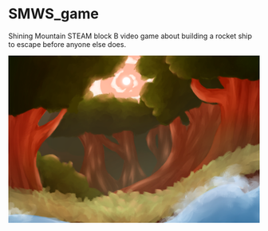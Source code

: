 # SMWS_game
Shining Mountain STEAM block B video game about building a rocket ship to escape before anyone else does.

![](images/Game_title_screen_2.png)
